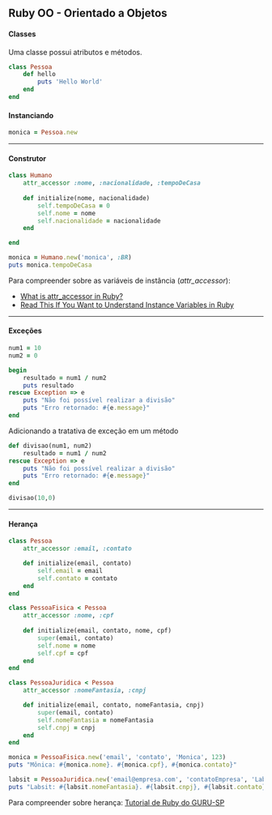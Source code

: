 ## Ruby OO - Orientado a Objetos

#### Classes
Uma classe possui atributos e métodos.

```ruby
class Pessoa
    def hello
        puts 'Hello World'
    end
end
```

#### Instanciando

```ruby
monica = Pessoa.new
```


---
#### Construtor

```ruby
class Humano
    attr_accessor :nome, :nacionalidade, :tempoDeCasa
    
    def initialize(nome, nacionalidade)
        self.tempoDeCasa = 0
        self.nome = nome
        self.nacionalidade = nacionalidade
    end

end

monica = Humano.new('monica', :BR)
puts monica.tempoDeCasa
```
Para compreender sobre as variáveis de instância (_attr_accessor_):
- [What is attr_accessor in Ruby?](https://www.rubyguides.com/2018/11/attr_accessor/)
- [Read This If You Want to Understand Instance Variables in Ruby](https://www.rubyguides.com/2019/07/ruby-instance-variables/)

---

#### Exceções

```ruby
num1 = 10
num2 = 0

begin
    resultado = num1 / num2
    puts resultado
rescue Exception => e
    puts "Não foi possível realizar a divisão"
    puts "Erro retornado: #{e.message}"
end
```

Adicionando a tratativa de exceção em um método
```ruby
def divisao(num1, num2)
    resultado = num1 / num2
rescue Exception => e
    puts "Não foi possível realizar a divisão"
    puts "Erro retornado: #{e.message}"
end

divisao(10,0)
```

---

#### Herança
```ruby
class Pessoa
    attr_accessor :email, :contato

    def initialize(email, contato)
        self.email = email
        self.contato = contato
    end
end

class PessoaFisica < Pessoa
    attr_accessor :nome, :cpf
    
    def initialize(email, contato, nome, cpf)
        super(email, contato)
        self.nome = nome
        self.cpf = cpf
    end
end

class PessoaJuridica < Pessoa
    attr_accessor :nomeFantasia, :cnpj

    def initialize(email, contato, nomeFantasia, cnpj)
        super(email, contato)
        self.nomeFantasia = nomeFantasia
        self.cnpj = cnpj
    end
end

monica = PessoaFisica.new('email', 'contato', 'Monica', 123)
puts "Mônica: #{monica.nome}. #{monica.cpf}, #{monica.contato}"

labsit = PessoaJuridica.new('email@empresa.com', 'contatoEmpresa', 'Labsit', 123123123)
puts "Labsit: #{labsit.nomeFantasia}. #{labsit.cnpj}, #{labsit.contato}"
```
Para compreender sobre herança: [Tutorial de Ruby do GURU-SP](https://guru-sp.github.io/tutorial_ruby/heranca.html)